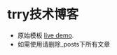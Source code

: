 trry技术博客
============

* 原始模板 [live demo](https://scotte.github.io/jekyll-clean).
* 如需使用请删除_posts下所有文章
